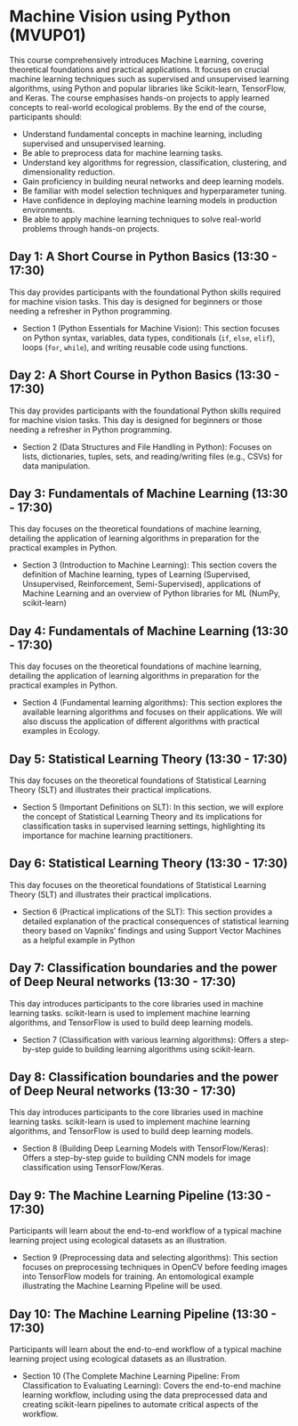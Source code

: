 # Machine Vision using Python (MVUP01)
This course comprehensively introduces Machine Learning, covering theoretical foundations and practical applications. It focuses on crucial machine learning techniques such as supervised and unsupervised learning algorithms, using Python and popular libraries like Scikit-learn, TensorFlow, and Keras. The course emphasises hands-on projects to apply learned concepts to real-world ecological problems. By the end of the course, participants should:

- Understand fundamental concepts in machine learning, including supervised and unsupervised learning.
- Be able to preprocess data for machine learning tasks.
- Understand key algorithms for regression, classification, clustering, and dimensionality reduction.
- Gain proficiency in building neural networks and deep learning models.
- Be familiar with model selection techniques and hyperparameter tuning.
- Have confidence in deploying machine learning models in production environments.
- Be able to apply machine learning techniques to solve real-world problems through hands-on projects.

## Day 1: A Short Course in Python Basics (13:30 - 17:30)
This day provides participants with the foundational Python skills required for machine vision tasks. This day is designed for beginners or those needing a refresher in Python programming.
- Section 1 (Python Essentials for Machine Vision): This section focuses on Python syntax,
variables, data types, conditionals (`if`, `else`, `elif`), loops (`for`, `while`), and writing reusable code using functions.

## Day 2: A Short Course in Python Basics (13:30 - 17:30)
This day provides participants with the foundational Python skills required for machine vision tasks. This day is designed for beginners or those needing a refresher in Python programming.
- Section 2 (Data Structures and File Handling in Python): Focuses on lists, dictionaries, tuples, sets, and reading/writing files (e.g., CSVs) for data manipulation.

## Day 3: Fundamentals of Machine Learning (13:30 - 17:30)
This day focuses on the theoretical foundations of machine learning, detailing the application of learning algorithms in preparation for the practical examples in Python.
- Section 3 (Introduction to Machine Learning): This section covers the definition of Machine learning, types of Learning (Supervised, Unsupervised, Reinforcement, Semi-Supervised), applications of Machine Learning and an overview of Python libraries for ML (NumPy, scikit-learn)

## Day 4: Fundamentals of Machine Learning (13:30 - 17:30)
This day focuses on the theoretical foundations of machine learning, detailing the application of learning algorithms in preparation for the practical examples in Python.
- Section 4 (Fundamental learning algorithms): This section explores the available learning algorithms and focuses on their applications. We will also discuss the application of different algorithms with practical examples in Ecology.

## Day 5: Statistical Learning Theory (13:30 - 17:30)
This day focuses on the theoretical foundations of Statistical Learning Theory (SLT) and illustrates their practical implications.
- Section 5 (Important Definitions on SLT): In this section, we will explore the concept of Statistical Learning Theory and its implications for classification tasks in supervised learning settings, highlighting its importance for machine learning practitioners.

## Day 6: Statistical Learning Theory (13:30 - 17:30)
This day focuses on the theoretical foundations of Statistical Learning Theory (SLT) and illustrates their practical implications.
- Section 6 (Practical implications of the SLT): This section provides a detailed explanation of the practical consequences of statistical learning theory based on Vapniks’ findings and using Support Vector Machines as a helpful example in Python

## Day 7: Classification boundaries and the power of Deep Neural networks (13:30 - 17:30)
This day introduces participants to the core libraries used in machine learning tasks. scikit-learn is used to implement machine learning algorithms, and TensorFlow is used to build deep learning models.
- Section 7 (Classification with various learning algorithms): Offers a step-by-step guide to building learning algorithms using scikit-learn.

## Day 8: Classification boundaries and the power of Deep Neural networks (13:30 - 17:30)
This day introduces participants to the core libraries used in machine learning tasks. scikit-learn is used to implement machine learning algorithms, and TensorFlow is used to build deep learning models.
- Section 8 (Building Deep Learning Models with TensorFlow/Keras): Offers a step-by-step guide to building CNN models for image classification using TensorFlow/Keras.

## Day 9: The Machine Learning Pipeline (13:30 - 17:30)
Participants will learn about the end-to-end workflow of a typical machine learning project using ecological datasets as an illustration.
- Section 9 (Preprocessing data and selecting algorithms): This section focuses on preprocessing techniques in OpenCV before feeding images into TensorFlow models for training. An entomological example illustrating the Machine Learning Pipeline will be used.

## Day 10: The Machine Learning Pipeline (13:30 - 17:30)
Participants will learn about the end-to-end workflow of a typical machine learning project using ecological datasets as an illustration.
- Section 10 (The Complete Machine Learning Pipeline: From Classification to Evaluating Learning): Covers the end-to-end machine learning workflow, including using the data preprocessed data and creating scikit-learn pipelines to automate critical aspects of the workflow.